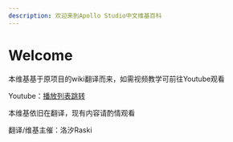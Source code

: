 ```yaml
---
description: 欢迎来到Apollo Studio中文维基百科
---
```


# Welcome

本维基基于原项目的wiki翻译而来，如需视频教学可前往Youtube观看

Youtube：[播放列表跳转](https://www.youtube.com/playlist?list=PLKC4R3X00beY0aB_f_ZIa3shqJX7do4mH)

本维基依旧在翻译，现有内容请酌情观看

翻译/维基主催：洛汐Raski

